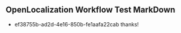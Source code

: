 ## OpenLocalization Workflow Test MarkDown
* ef38755b-ad2d-4e16-850b-fe1aafa22cab thanks!

<!--HONumber=Sep16_HO1-->


